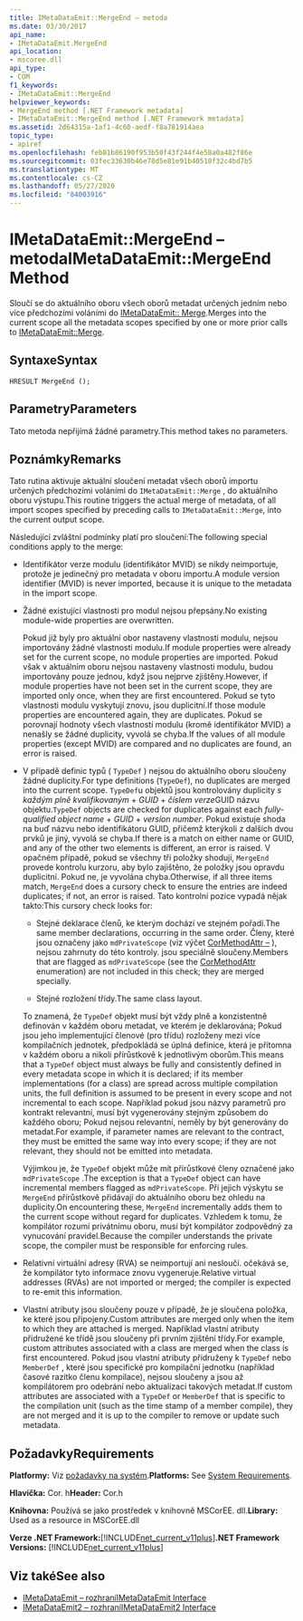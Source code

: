 ```yaml
---
title: IMetaDataEmit::MergeEnd – metoda
ms.date: 03/30/2017
api_name:
- IMetaDataEmit.MergeEnd
api_location:
- mscoree.dll
api_type:
- COM
f1_keywords:
- IMetaDataEmit::MergeEnd
helpviewer_keywords:
- MergeEnd method [.NET Framework metadata]
- IMetaDataEmit::MergeEnd method [.NET Framework metadata]
ms.assetid: 2d64315a-1af1-4c60-aedf-f8a781914aea
topic_type:
- apiref
ms.openlocfilehash: feb81b86190f953b50f43f244f4e58a0a482f86e
ms.sourcegitcommit: 03fec33630b46e78d5e81e91b40518f32c4bd7b5
ms.translationtype: MT
ms.contentlocale: cs-CZ
ms.lasthandoff: 05/27/2020
ms.locfileid: "84003916"
---
```

# <a name="imetadataemitmergeend-method"></a><span data-ttu-id="a531b-102">IMetaDataEmit::MergeEnd – metoda</span><span class="sxs-lookup"><span data-stu-id="a531b-102">IMetaDataEmit::MergeEnd Method</span></span>

<span data-ttu-id="a531b-103">Sloučí se do aktuálního oboru všech oborů metadat určených jedním nebo více předchozími voláními do [IMetaDataEmit:: Merge](imetadataemit-merge-method.md).</span><span class="sxs-lookup"><span data-stu-id="a531b-103">Merges into the current scope all the metadata scopes specified by one or more prior calls to [IMetaDataEmit::Merge](imetadataemit-merge-method.md).</span></span>

## <a name="syntax"></a><span data-ttu-id="a531b-104">Syntaxe</span><span class="sxs-lookup"><span data-stu-id="a531b-104">Syntax</span></span>

```cppcpp
HRESULT MergeEnd ();
```

## <a name="parameters"></a><span data-ttu-id="a531b-105">Parametry</span><span class="sxs-lookup"><span data-stu-id="a531b-105">Parameters</span></span>

<span data-ttu-id="a531b-106">Tato metoda nepřijímá žádné parametry.</span><span class="sxs-lookup"><span data-stu-id="a531b-106">This method takes no parameters.</span></span>

## <a name="remarks"></a><span data-ttu-id="a531b-107">Poznámky</span><span class="sxs-lookup"><span data-stu-id="a531b-107">Remarks</span></span>

<span data-ttu-id="a531b-108">Tato rutina aktivuje aktuální sloučení metadat všech oborů importu určených předchozími voláními do `IMetaDataEmit::Merge` , do aktuálního oboru výstupu.</span><span class="sxs-lookup"><span data-stu-id="a531b-108">This routine triggers the actual merge of metadata, of all import scopes specified by preceding calls to `IMetaDataEmit::Merge`, into the current output scope.</span></span>

<span data-ttu-id="a531b-109">Následující zvláštní podmínky platí pro sloučení:</span><span class="sxs-lookup"><span data-stu-id="a531b-109">The following special conditions apply to the merge:</span></span>

- <span data-ttu-id="a531b-110">Identifikátor verze modulu (identifikátor MVID) se nikdy neimportuje, protože je jedinečný pro metadata v oboru importu.</span><span class="sxs-lookup"><span data-stu-id="a531b-110">A module version identifier (MVID) is never imported, because it is unique to the metadata in the import scope.</span></span>

- <span data-ttu-id="a531b-111">Žádné existující vlastnosti pro modul nejsou přepsány.</span><span class="sxs-lookup"><span data-stu-id="a531b-111">No existing module-wide properties are overwritten.</span></span>

  <span data-ttu-id="a531b-112">Pokud již byly pro aktuální obor nastaveny vlastnosti modulu, nejsou importovány žádné vlastnosti modulu.</span><span class="sxs-lookup"><span data-stu-id="a531b-112">If module properties were already set for the current scope, no module properties are imported.</span></span> <span data-ttu-id="a531b-113">Pokud však v aktuálním oboru nejsou nastaveny vlastnosti modulu, budou importovány pouze jednou, když jsou nejprve zjištěny.</span><span class="sxs-lookup"><span data-stu-id="a531b-113">However, if module properties have not been set in the current scope, they are imported only once, when they are first encountered.</span></span> <span data-ttu-id="a531b-114">Pokud se tyto vlastnosti modulu vyskytují znovu, jsou duplicitní.</span><span class="sxs-lookup"><span data-stu-id="a531b-114">If those module properties are encountered again, they are duplicates.</span></span> <span data-ttu-id="a531b-115">Pokud se porovnají hodnoty všech vlastností modulu (kromě identifikátor MVID) a nenašly se žádné duplicity, vyvolá se chyba.</span><span class="sxs-lookup"><span data-stu-id="a531b-115">If the values of all module properties (except MVID) are compared and no duplicates are found, an error is raised.</span></span>

- <span data-ttu-id="a531b-116">V případě definic typů ( `TypeDef` ) nejsou do aktuálního oboru sloučeny žádné duplicity.</span><span class="sxs-lookup"><span data-stu-id="a531b-116">For type definitions (`TypeDef`), no duplicates are merged into the current scope.</span></span> <span data-ttu-id="a531b-117">`TypeDef`u objektů jsou kontrolovány duplicity *s každým plně kvalifikovaným*  +  *GUID*  +  *číslem verze*GUID názvu objektu.</span><span class="sxs-lookup"><span data-stu-id="a531b-117">`TypeDef` objects are checked for duplicates against each *fully-qualified object name* + *GUID* + *version number*.</span></span> <span data-ttu-id="a531b-118">Pokud existuje shoda na buď názvu nebo identifikátoru GUID, přičemž kterýkoli z dalších dvou prvků je jiný, vyvolá se chyba.</span><span class="sxs-lookup"><span data-stu-id="a531b-118">If there is a match on either name or GUID, and any of the other two elements is different, an error is raised.</span></span> <span data-ttu-id="a531b-119">V opačném případě, pokud se všechny tři položky shodují, `MergeEnd` provede kontrolu kurzoru, aby bylo zajištěno, že položky jsou opravdu duplicitní. Pokud ne, je vyvolána chyba.</span><span class="sxs-lookup"><span data-stu-id="a531b-119">Otherwise, if all three items match, `MergeEnd` does a cursory check to ensure the entries are indeed duplicates; if not, an error is raised.</span></span> <span data-ttu-id="a531b-120">Tato kontrolní pozice vypadá nějak takto:</span><span class="sxs-lookup"><span data-stu-id="a531b-120">This cursory check looks for:</span></span>

  - <span data-ttu-id="a531b-121">Stejné deklarace členů, ke kterým dochází ve stejném pořadí.</span><span class="sxs-lookup"><span data-stu-id="a531b-121">The same member declarations, occurring in the same order.</span></span> <span data-ttu-id="a531b-122">Členy, které jsou označeny jako `mdPrivateScope` (viz výčet [CorMethodAttr –](cormethodattr-enumeration.md) ), nejsou zahrnuty do této kontroly. jsou speciálně sloučeny.</span><span class="sxs-lookup"><span data-stu-id="a531b-122">Members that are flagged as `mdPrivateScope` (see the [CorMethodAttr](cormethodattr-enumeration.md) enumeration) are not included in this check; they are merged specially.</span></span>

  - <span data-ttu-id="a531b-123">Stejné rozložení třídy.</span><span class="sxs-lookup"><span data-stu-id="a531b-123">The same class layout.</span></span>

  <span data-ttu-id="a531b-124">To znamená, že `TypeDef` objekt musí být vždy plně a konzistentně definován v každém oboru metadat, ve kterém je deklarována; Pokud jsou jeho implementující členové (pro třídu) rozloženy mezi více kompilačních jednotek, předpokládá se úplná definice, která je přítomna v každém oboru a nikoli přírůstkově k jednotlivým oborům.</span><span class="sxs-lookup"><span data-stu-id="a531b-124">This means that a `TypeDef` object must always be fully and consistently defined in every metadata scope in which it is declared; if its member implementations (for a class) are spread across multiple compilation units, the full definition is assumed to be present in every scope and not incremental to each scope.</span></span> <span data-ttu-id="a531b-125">Například pokud jsou názvy parametrů pro kontrakt relevantní, musí být vygenerovány stejným způsobem do každého oboru; Pokud nejsou relevantní, neměly by být generovány do metadat.</span><span class="sxs-lookup"><span data-stu-id="a531b-125">For example, if parameter names are relevant to the contract, they must be emitted the same way into every scope; if they are not relevant, they should not be emitted into metadata.</span></span>

  <span data-ttu-id="a531b-126">Výjimkou je, že `TypeDef` objekt může mít přírůstkové členy označené jako `mdPrivateScope` .</span><span class="sxs-lookup"><span data-stu-id="a531b-126">The exception is that a `TypeDef` object can have incremental members flagged as `mdPrivateScope`.</span></span> <span data-ttu-id="a531b-127">Při jejich výskytu se `MergeEnd` přírůstkově přidávají do aktuálního oboru bez ohledu na duplicity.</span><span class="sxs-lookup"><span data-stu-id="a531b-127">On encountering these, `MergeEnd` incrementally adds them to the current scope without regard for duplicates.</span></span> <span data-ttu-id="a531b-128">Vzhledem k tomu, že kompilátor rozumí privátnímu oboru, musí být kompilátor zodpovědný za vynucování pravidel.</span><span class="sxs-lookup"><span data-stu-id="a531b-128">Because the compiler understands the private scope, the compiler must be responsible for enforcing rules.</span></span>

- <span data-ttu-id="a531b-129">Relativní virtuální adresy (RVA) se neimportují ani nesloučí. očekává se, že kompilátor tyto informace znovu vygeneruje.</span><span class="sxs-lookup"><span data-stu-id="a531b-129">Relative virtual addresses (RVAs) are not imported or merged; the compiler is expected to re-emit this information.</span></span>

- <span data-ttu-id="a531b-130">Vlastní atributy jsou sloučeny pouze v případě, že je sloučena položka, ke které jsou připojeny.</span><span class="sxs-lookup"><span data-stu-id="a531b-130">Custom attributes are merged only when the item to which they are attached is merged.</span></span> <span data-ttu-id="a531b-131">Například vlastní atributy přidružené ke třídě jsou sloučeny při prvním zjištění třídy.</span><span class="sxs-lookup"><span data-stu-id="a531b-131">For example, custom attributes associated with a class are merged when the class is first encountered.</span></span> <span data-ttu-id="a531b-132">Pokud jsou vlastní atributy přidruženy k `TypeDef` nebo `MemberDef` , které jsou specifické pro kompilační jednotku (například časové razítko členu kompilace), nejsou sloučeny a jsou až kompilátorem pro odebrání nebo aktualizaci takových metadat.</span><span class="sxs-lookup"><span data-stu-id="a531b-132">If custom attributes are associated with a `TypeDef` or `MemberDef` that is specific to the compilation unit (such as the time stamp of a member compile), they are not merged and it is up to the compiler to remove or update such metadata.</span></span>

## <a name="requirements"></a><span data-ttu-id="a531b-133">Požadavky</span><span class="sxs-lookup"><span data-stu-id="a531b-133">Requirements</span></span>

<span data-ttu-id="a531b-134">**Platformy:** Viz [požadavky na systém](../../get-started/system-requirements.md).</span><span class="sxs-lookup"><span data-stu-id="a531b-134">**Platforms:** See [System Requirements](../../get-started/system-requirements.md).</span></span>

<span data-ttu-id="a531b-135">**Hlavička:** Cor. h</span><span class="sxs-lookup"><span data-stu-id="a531b-135">**Header:** Cor.h</span></span>

<span data-ttu-id="a531b-136">**Knihovna:** Používá se jako prostředek v knihovně MSCorEE. dll.</span><span class="sxs-lookup"><span data-stu-id="a531b-136">**Library:** Used as a resource in MSCorEE.dll</span></span>

<span data-ttu-id="a531b-137">**Verze .NET Framework:**[!INCLUDE[net_current_v11plus](../../../../includes/net-current-v11plus-md.md)]</span><span class="sxs-lookup"><span data-stu-id="a531b-137">**.NET Framework Versions:** [!INCLUDE[net_current_v11plus](../../../../includes/net-current-v11plus-md.md)]</span></span>

## <a name="see-also"></a><span data-ttu-id="a531b-138">Viz také</span><span class="sxs-lookup"><span data-stu-id="a531b-138">See also</span></span>

- [<span data-ttu-id="a531b-139">IMetaDataEmit – rozhraní</span><span class="sxs-lookup"><span data-stu-id="a531b-139">IMetaDataEmit Interface</span></span>](imetadataemit-interface.md)
- [<span data-ttu-id="a531b-140">IMetaDataEmit2 – rozhraní</span><span class="sxs-lookup"><span data-stu-id="a531b-140">IMetaDataEmit2 Interface</span></span>](imetadataemit2-interface.md)
